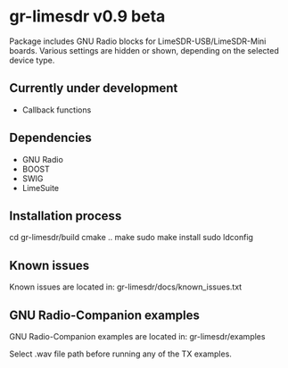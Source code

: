 # gr-limesdr v0.9 beta

Package includes GNU Radio blocks for LimeSDR-USB/LimeSDR-Mini
boards. Various settings are hidden or shown, depending on the
selected device type. 

## Currently under development

* Callback functions

## Dependencies
 
* GNU Radio
* BOOST
* SWIG
* LimeSuite

## Installation process

cd gr-limesdr/build
cmake ..
make
sudo make install
sudo ldconfig

## Known issues

Known issues are located in:
gr-limesdr/docs/known_issues.txt

## GNU Radio-Companion examples

GNU Radio-Companion examples are located in:
gr-limesdr/examples

Select .wav file path before running any of the TX examples.

